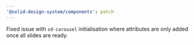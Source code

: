 ```yaml
---
'@solid-design-system/components': patch
---
```


Fixed issue with `sd-carousel` initialisation where attributes are only added once all slides are ready.
